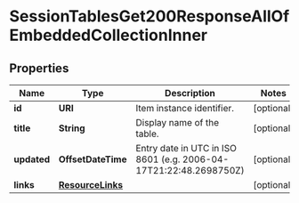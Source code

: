 

# SessionTablesGet200ResponseAllOfEmbeddedCollectionInner


## Properties

| Name | Type | Description | Notes |
|------------ | ------------- | ------------- | -------------|
|**id** | **URI** | Item instance identifier. |  [optional] |
|**title** | **String** | Display name of the table. |  [optional] |
|**updated** | **OffsetDateTime** | Entry date in UTC in ISO 8601 (e.g. 2006-04-17T21:22:48.2698750Z) |  [optional] |
|**links** | [**ResourceLinks**](ResourceLinks.md) |  |  [optional] |



